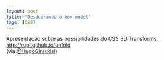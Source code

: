 ```yaml
---
layout: post
title: 'Desdobrando o box model'
tags: [CSS]
---
```


Apresentação sobre as possibilidades do CSS 3D Transforms.<br>
<http://rupl.github.io/unfold><br>
(via [@HugoGiraudel](https://twitter.com/HugoGiraudel/status/446715619640360960))
